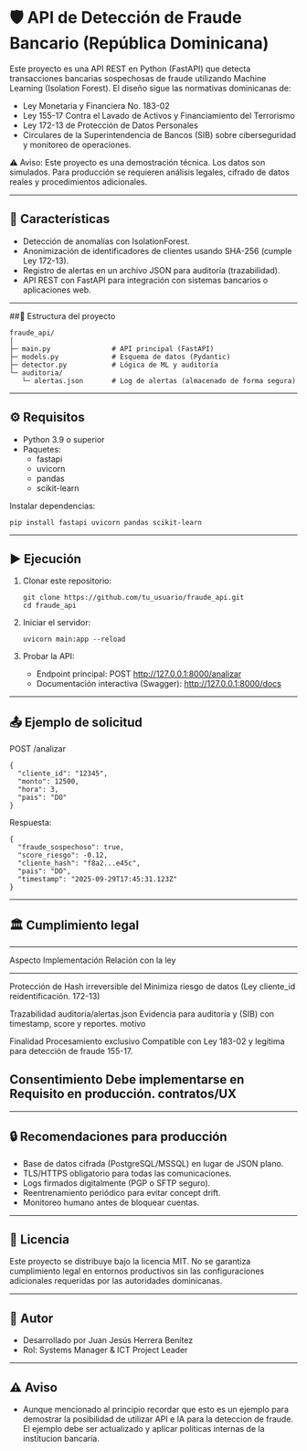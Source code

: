 #    	🛡️ API de Detección de Fraude Bancario (República Dominicana)

Este proyecto es una API REST en Python (FastAPI) que detecta
transacciones bancarias sospechosas de fraude utilizando Machine
Learning (Isolation Forest).
El diseño sigue las normativas dominicanas de:

-   Ley Monetaria y Financiera No. 183-02
-   Ley 155-17 Contra el Lavado de Activos y Financiamiento del
    Terrorismo
-   Ley 172-13 de Protección de Datos Personales
-   Circulares de la Superintendencia de Bancos (SIB) sobre
    ciberseguridad y monitoreo de operaciones.

  ⚠️ Aviso: Este proyecto es una demostración técnica. Los datos son
  simulados.
  Para producción se requieren análisis legales, cifrado de datos reales
  y procedimientos adicionales.

------------------------------------------------------------------------

##    🚀 Características

-   Detección de anomalías con IsolationForest.
-   Anonimización de identificadores de clientes usando SHA-256 (cumple
    Ley 172-13).
-   Registro de alertas en un archivo JSON para auditoría
    (trazabilidad).
-   API REST con FastAPI para integración con sistemas bancarios o
    aplicaciones web.

------------------------------------------------------------------------

##📂 Estructura del proyecto

    fraude_api/
    │
    ├─ main.py               # API principal (FastAPI)
    ├─ models.py             # Esquema de datos (Pydantic)
    ├─ detector.py           # Lógica de ML y auditoría
    └─ auditoria/
       └─ alertas.json       # Log de alertas (almacenado de forma segura)

------------------------------------------------------------------------

##    ⚙️ Requisitos

-   Python 3.9 o superior
-   Paquetes:
    -   fastapi
    -   uvicorn
    -   pandas
    -   scikit-learn

Instalar dependencias:

    pip install fastapi uvicorn pandas scikit-learn

------------------------------------------------------------------------

##    ▶️ Ejecución

1.  Clonar este repositorio:

        git clone https://github.com/tu_usuario/fraude_api.git
        cd fraude_api

2.  Iniciar el servidor:

        uvicorn main:app --reload

3.  Probar la API:

    -   Endpoint principal: POST http://127.0.0.1:8000/analizar
    -   Documentación interactiva (Swagger): http://127.0.0.1:8000/docs

------------------------------------------------------------------------

##    📤 Ejemplo de solicitud

POST /analizar

    {
      "cliente_id": "12345",
      "monto": 12500,
      "hora": 3,
      "pais": "DO"
    }

Respuesta:

    {
      "fraude_sospechoso": true,
      "score_riesgo": -0.12,
      "cliente_hash": "f8a2...e45c",
      "pais": "DO",
      "timestamp": "2025-09-29T17:45:31.123Z"
    }

------------------------------------------------------------------------

##    🏛️ Cumplimiento legal

  ---------------------------------------------------------------------------
  Aspecto          Implementación            Relación con la ley
  ---------------- ------------------------- --------------------------------
  Protección de    Hash irreversible del     Minimiza riesgo de
  datos (Ley       cliente_id                reidentificación.
  172-13)                                    

  Trazabilidad     auditoria/alertas.json    Evidencia para auditoría y
  (SIB)            con timestamp, score y    reportes.
                   motivo                    

  Finalidad        Procesamiento exclusivo   Compatible con Ley 183-02 y
  legítima         para detección de fraude  155-17.

  Consentimiento   Debe implementarse en     Requisito en producción.
                   contratos/UX              
  ---------------------------------------------------------------------------

------------------------------------------------------------------------

##    🔒 Recomendaciones para producción

-   Base de datos cifrada (PostgreSQL/MSSQL) en lugar de JSON plano.
-   TLS/HTTPS obligatorio para todas las comunicaciones.
-   Logs firmados digitalmente (PGP o SFTP seguro).
-   Reentrenamiento periódico para evitar concept drift.
-   Monitoreo humano antes de bloquear cuentas.

------------------------------------------------------------------------

##    📜 Licencia

Este proyecto se distribuye bajo la licencia MIT.
No se garantiza cumplimiento legal en entornos productivos sin las
configuraciones adicionales requeridas por las autoridades dominicanas.

------------------------------------------------------------------------

##    👤 Autor

-  Desarrollado por Juan Jesús Herrera Benítez
-  Rol: Systems Manager & ICT Project Leader

------------------------------------------------------------------------

##    ⚠️ Aviso

-  Aunque mencionado al principio recordar que esto es un ejemplo para demostrar la posibilidad de utilizar API e IA para la deteccion de fraude. El ejemplo debe ser actualizado y aplicar politicas internas de la institucion bancaria.


